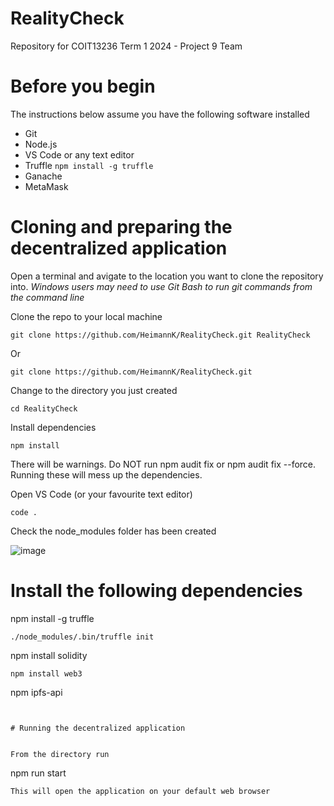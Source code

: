 # RealityCheck
Repository for COIT13236 Term 1 2024 - Project 9 Team

# Before you begin

The instructions below assume you have the following software installed
* Git
* Node.js
* VS Code or any text editor
* Truffle ```npm install -g truffle```
* Ganache
* MetaMask

# Cloning and preparing the decentralized application

Open a terminal and avigate to the location you want to clone the repository into.
*Windows users may need to use Git Bash to run git commands from the command line*

Clone the repo to your local machine
```
git clone https://github.com/HeimannK/RealityCheck.git RealityCheck
```

Or 
``` 
git clone https://github.com/HeimannK/RealityCheck.git
```

Change to the directory you just created
```
cd RealityCheck
```

Install dependencies
```
npm install
```
There will be warnings. Do NOT run npm audit fix or npm audit fix --force. Running these will mess up the dependencies.

Open VS Code (or your favourite text editor)
```
code .
```

Check the node_modules folder has been created

![image](https://github.com/HeimannK/RealityCheck/assets/37170193/baec942a-3ec8-47b9-b435-25778b13fef4)



# Install the following dependencies

npm install -g truffle
```
./node_modules/.bin/truffle init
```
npm install solidity
```
npm install web3
```
npm ipfs-api
```


# Running the decentralized application


From the directory run
```
npm run start
```
This will open the application on your default web browser



